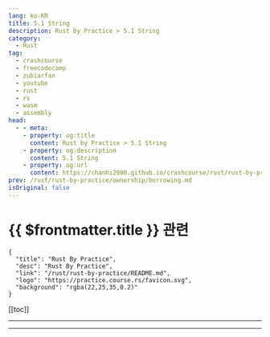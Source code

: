 ```yaml
---
lang: ko-KR
title: 5.1 String
description: Rust by Practice > 5.1 String
category: 
  - Rust
tag: 
  - crashcourse
  - freecodecamp
  - zubiarfan
  - youtube
  - rust
  - rs
  - wasm
  - assembly
head:
  - - meta:
    - property: og:title
      content: Rust by Practice > 5.1 String
    - property: og:description
      content: 5.1 String
    - property: og:url
      content: https://chanhi2000.github.io/crashcourse/rust/rust-by-practice/compound-types/string.html
prev: /rust/rust-by-practice/ownership/borrowing.md
isOriginal: false
---
```


# {{ $frontmatter.title }} 관련

```component VPCard
{
  "title": "Rust By Practice",
  "desc": "Rust By Practice",
  "link": "/rust/rust-by-practice/README.md",
  "logo": "https://practice.course.rs/favicon.svg",
  "background": "rgba(22,25,35,0.2)"
}
```

[[toc]]

---

<SiteInfo
  name="6.1 String | Rust By Practice"
  desc="6.1 String"
  url="https://practice.rs/compound-types/string.html"
  logo="https://practice.course.rs/favicon.svg"
  preview="https://github.com/sunface/rust-by-practice/blob/master/en/assets/header.jpg?raw=true"/>

<!-- TODO: 작성 -->

---

<TagLinsk />